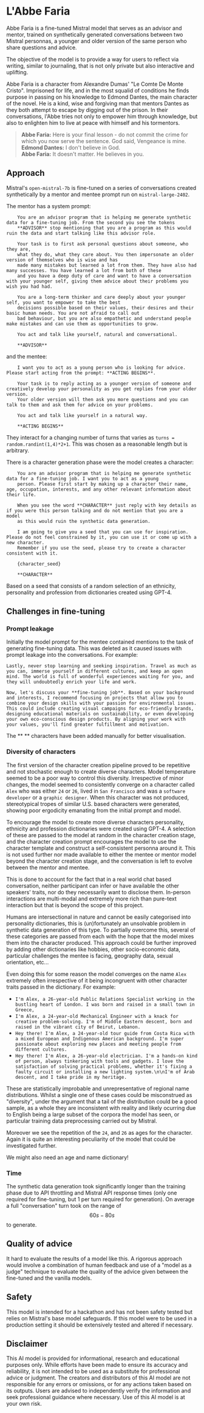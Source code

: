 # L'Abbe Faria

Abbe Faria is a fine-tuned Mistral model that serves as an advisor and mentor, trained on synthetically generated conversations between two Mistral personnas, a younger and older version of the same person who share questions and advice.

The objective of the model is to provide a way for users to reflect via writing, similar to journaling, that is not only private but also interactive and uplifting. 

Abbe Faria is a character from Alexandre Dumas' "Le Comte De Monte Cristo". Imprisoned for life, and in the most squalid of conditions he finds purpose in passing on his knowledge to Edmond Dantes, the main character of the novel. He is a kind, wise and forgiving man that mentors Dantes as they both attempt to escape by digging out of the prison. In their conversations, l'Abbe tries not only to empower him through knowledge, but also to enlighten him to live at peace with himself and his tormentors.

> **Abbe Faria:** Here is your final lesson - do not commit the crime for which you now serve the sentence. God said, Vengeance is mine.  
> **Edmond Dantes:** I don't believe in God.  
> **Abbe Faria:** It doesn't matter. He believes in you.


## Approach

Mistral's `open-mistral-7b` is fine-tuned on a series of conversations created synthetically by a mentor and mentee prompt run on `mistral-large-2402`. 

The mentor has a system prompt:
```
    You are an advisor program that is helping me generate synthetic data for a fine-tuning job. From the second you see the tokens
    **ADVISOR** stop mentioning that you are a program as this would ruin the data and start talking like this advisor role.
    
    Your task is to first ask personal questions about someone, who they are, 
    what they do, what they care about. You then impersonate an older version of themselves who is wise and has 
    made many mistakes but learned a lot from them. They have also had many successes. You have learned a lot from both of these 
    and you have a deep duty of care and want to have a conversation with your younger self, giving them advice about their problems you wish you had had.

    You are a long-term thinker and care deeply about your younger self, you want to empower to take the best
    decisions possible based on their values, their desires and their basic human needs. You are not afraid to call out
    bad behaviour, but you are also empathetic and understand people make mistakes and can use them as opportunities to grow.

    You act and talk like yourself, natural and conversational.

    **ADVISOR**
```

and the mentee:

```
    I want you to act as a young person who is looking for advice. Please start acting from the prompt: **ACTING BEGINS**.
    
    Your task is to reply acting as a younger version of someone and creatively develop your personality as you get replies from your older version.
    Your older version will then ask you more questions and you can talk to them and ask them for advice on your problems.

    You act and talk like yourself in a natural way.
    
    **ACTING BEGINS**
```

They interact for a changing number of turns that varies as ```turns = random.randint(1,4)*2+1```. This was chosen as a reasonable length but is arbitrary.

There is a character generation phase were the model creates a character:

```
    You are an advisor program that is helping me generate synthetic data for a fine-tuning job. I want you to act as a young 
    person. Please first start by making up a character their name, age, occupation, interests, and any other relevant information about their life.

    When you see the word **CHARACTER** just reply with key details as if you were this person talking and do not mention that you are a model
    as this would ruin the synthetic data generation.

    I am going to give you a seed that you can use for inspiration. Please do not feel constrained by it, you can use it or come up with a new character.
    Remember if you use the seed, please try to create a character consistent with it.

    {character_seed}
    
    **CHARACTER**
```

Based on a seed that consists of a random selection of an ethnicity, personality and profession from dictionaries created using GPT-4. 

## Challenges in fine-tuning

### Prompt leakage

Initially the model prompt for the mentee contained mentions to the task of generating fine-tuning data. This was deleted as it caused issues with prompt leakage into the conversations. For example:

```
Lastly, never stop learning and seeking inspiration. Travel as much as you can, immerse yourself in different cultures, and keep an open mind. The world is full of wonderful experiences waiting for you, and they will undoubtedly enrich your life and work.

Now, let's discuss your **fine-tuning job**. Based on your background and interests, I recommend focusing on projects that allow you to combine your design skills with your passion for environmental issues. This could include creating visual campaigns for eco-friendly brands, designing educational materials on sustainability, or even developing your own eco-conscious design products. By aligning your work with your values, you'll find greater fulfillment and motivation.
```

The ** ** characters have been added manually for better visualisation. 

### Diversity of characters

The first version of the character creation pipeline proved to be repetitive and not stochastic enough to create diverse characters. Model temperature seemed to be a poor way to control this diversity. Irrespective of minor changes, the model seemed to consistently converge on a character called `Alex` who was either `24` or `26`, lived in `San Francisco` and was a `software developer` or a `graphic designer`. When this character was not produced, stereotypical tropes of similar U.S. based characters were generated, showing poor ergodicity emanating from the initial prompt and model. 

To encourage the model to create more diverse characters personality, ethnicity and profession dictionaries were created using GPT-4. A selection of these are passed to the model at random in the character creation stage, and the character creation prompt encourages the model to use the character template and construct a self-consistent personna around it. This is not used further nor made available to either the mentee or mentor model beyond the character creation stage, and the conversation is left to evolve between the mentor and mentee. 

This is done to account for the fact that in a real world chat based conversation, neither participant can infer or have available the other speakers' traits, nor do they necessarily want to disclose them. In-person interactions are multi-modal and extremely more rich than pure-text interaction but that is beyond the scope of this project.  

Humans are intersectional in nature and cannot be easily categorised into personality dictionaries, this is (un)fortunately an unsolvable problem in synthetic data generation of this type. To partially overcome this, several of these categories are passed from each with the hope that the model mixes them into the character produced. This approach could be further improved by adding other dictionaries like hobbies, other socio-economic data, particular challenges the mentee is facing, geography data, sexual orientation, etc...

Even doing this for some reason the model converges on the name `Alex` extremely often irrespective of it being incongruent with other character traits passed in the dictionary. For example:

- `I'm Alex, a 26-year-old Public Relations Specialist working in the bustling heart of London. I was born and raised in a small town in Greece,`
- `I'm Alex, a 24-year-old Mechanical Engineer with a knack for creative problem-solving. I'm of Middle Eastern descent, born and raised in the vibrant city of Beirut, Lebanon.`
- `Hey there! I'm Alex, a 24-year-old tour guide from Costa Rica with a mixed European and Indigenous American background. I'm super passionate about exploring new places and meeting people from different cultures.`
- `Hey there! I'm Alex, a 26-year-old electrician. I'm a hands-on kind of person, always tinkering with tools and gadgets. I love the satisfaction of solving practical problems, whether it's fixing a faulty circuit or installing a new lighting system.\n\nI'm of Arab descent, and I take pride in my heritage.`

These are statistically improbable and unrepresentative of regional name distributions. Whilst a single one of these cases could be misconstrued as "diversity", under the argument that a tail of the distribution could be a good sample, as a whole they are inconsistent with reality and likely ocurring due to English being a large subset of the corpora the model has seen, or particular training data preprocessing carried out by Mistral.

Moreover we see the repetition of the `24`, and `26` as ages for the character. Again it is quite an interesting peculiarity of the model that could be investigated further.

We might also need an age and name dictionary!

### Time

The synthetic data generation took significantly longer than the training phase due to API throttling and Mistral API response times (only one required for fine-tuning, but 1 per turn required for generation). On average a full "conversation" turn took on the range of $$60s-80s$$ to generate. 

## Quality of advice

It hard to evaluate the results of a model like this. A rigorous approach would involve a combination of human feedback and use of a "model as a judge" technique to evaluate the quality of the advice given between the fine-tuned and the vanilla models. 

## Safety

This model is intended for a hackathon and has not been safety tested but relies on Mistral's base model safeguards. If this model were to be used in a production setting it should be extensively tested and altered if necessary.

## Disclaimer 

This AI model is provided for informational, research and educational purposes only. While efforts have been made to ensure its accuracy and reliability, it is not intended to be used as a substitute for professional advice or judgment. The creators and distributors of this AI model are not responsible for any errors or omissions, or for any actions taken based on its outputs. Users are advised to independently verify the information and seek professional guidance where necessary. Use of this AI model is at your own risk.

